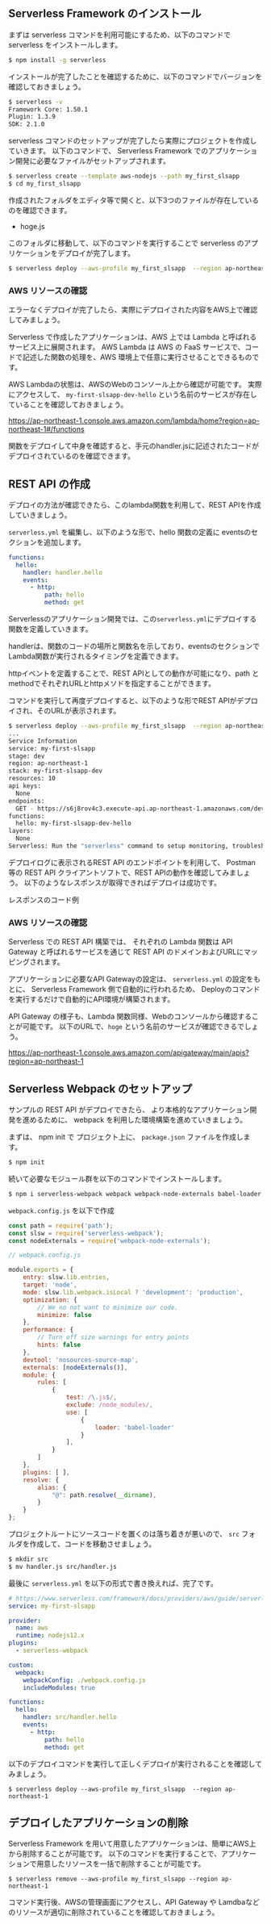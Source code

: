 ## Serverless Framework のインストール

まずは serverless コマンドを利用可能にするため、以下のコマンドで serverless をインストールします。

```bash
$ npm install -g serverless
```

インストールが完了したことを確認するために、以下のコマンドでバージョンを確認しておきましょう。

```bash
$ serverless -v
Framework Core: 1.50.1
Plugin: 1.3.9
SDK: 2.1.0
```

serverless コマンドのセットアップが完了したら実際にプロジェクトを作成していきます。
以下のコマンドで、 Serverless Framework でのアプリケーション開発に必要なファイルがセットアップされます。

```bash
$ serverless create --template aws-nodejs --path my_first_slsapp
$ cd my_first_slsapp
```

作成されたフォルダをエディタ等で開くと、以下3つのファイルが存在しているのを確認できます。

- hoge.js


このフォルダに移動して、以下のコマンドを実行することで serverless のアプリケーションをデプロイが完了します。

```bash
$ serverless deploy --aws-profile my_first_slsapp  --region ap-northeast-1
```

### AWS リソースの確認

エラーなくデプロイが完了したら、実際にデプロイされた内容をAWS上で確認してみましょう。

Serverless で作成したアプリケーションは、AWS 上では Lambda と呼ばれるサービス上に展開されます。
AWS Lambda は AWS の FaaS サービスで、コードで記述した関数の処理を、AWS 環境上で任意に実行させることできるものです。

AWS Lambdaの状態は、AWSのWebのコンソール上から確認が可能です。
実際にアクセスして、 `my-first-slsapp-dev-hello` という名前のサービスが存在していることを確認しておきましょう。

https://ap-northeast-1.console.aws.amazon.com/lambda/home?region=ap-northeast-1#/functions

関数をデプロイして中身を確認すると、手元のhandler.jsに記述されたコードがデプロイされているのを確認できます。

## REST API の作成

デプロイの方法が確認できたら、このlambda関数を利用して、REST APIを作成していきましょう。

`serverless.yml` を編集し、以下のような形で、hello 関数の定義に eventsのセクションを追加します。

```yaml
functions:
  hello:
    handler: handler.hello
    events:
      - http:
          path: hello
          method: get
```

Serverlessのアプリケーション開発では、この`serverless.yml`にデプロイする関数を定義していきます。

handlerは、関数のコードの場所と関数名を示しており、eventsのセクションでLambda関数が実行されるタイミングを定義できます。

httpイベントを定義することで、REST APIとしての動作が可能になり、path と methodでそれぞれURLとhttpメソドを指定することができます。

コマンドを実行して再度デプロイすると、以下のような形でREST APIがデプロイされ、そのURLが表示されます。

```bash
$ serverless deploy --aws-profile my_first_slsapp  --region ap-northeast-1
...
Service Information
service: my-first-slsapp
stage: dev
region: ap-northeast-1
stack: my-first-slsapp-dev
resources: 10
api keys:
  None
endpoints:
  GET - https://s6j8rov4c3.execute-api.ap-northeast-1.amazonaws.com/dev/hello
functions:
  hello: my-first-slsapp-dev-hello
layers:
  None
Serverless: Run the "serverless" command to setup monitoring, troubleshooting and testing.
```

デプロイログに表示されるREST API のエンドポイントを利用して、
Postman 等の REST API クライアントソフトで、REST APIの動作を確認してみましょう。
以下のようなレスポンスが取得できればデプロイは成功です。

レスポンスのコード例

### AWS リソースの確認

Serverless での REST API 構築では、
それぞれの Lambda 関数は API Gateway と呼ばれるサービスを通じて
REST API のドメインおよびURLにマッピングされます。

アプリケーションに必要なAPI Gatewayの設定は、
`serverless.yml` の設定をもとに、 Serverless Framework 側で自動的に行われるため、
Deployのコマンドを実行するだけで自動的にAPI環境が構築されます。

API Gateway の様子も、Lambda 関数同様、Webのコンソールから確認することが可能です。
以下のURLで、`hoge` という名前のサービスが確認できるでしょう。

https://ap-northeast-1.console.aws.amazon.com/apigateway/main/apis?region=ap-northeast-1


## Serverless Webpack のセットアップ

サンプルの REST API がデプロイできたら、
より本格的なアプリケーション開発を進めるために、
webpack を利用した環境構築を進めていきましょう。

まずは、 npm init で プロジェクト上に、
`package.json` ファイルを作成します。

```bash
$ npm init
```

続いて必要なモジュール群を以下のコマンドでインストールします。

```bash
$ npm i serverless-webpack webpack webpack-node-externals babel-loader @babel/core
```

`webpack.config.js` を以下で作成

```js
const path = require('path');
const slsw = require('serverless-webpack');
const nodeExternals = require('webpack-node-externals');

// webpack.config.js

module.exports = {
    entry: slsw.lib.entries,
    target: 'node',
    mode: slsw.lib.webpack.isLocal ? 'development': 'production',
    optimization: {
        // We no not want to minimize our code.
        minimize: false
    },
    performance: {
        // Turn off size warnings for entry points
        hints: false
    },
    devtool: 'nosources-source-map',
    externals: [nodeExternals()],
    module: {
        rules: [
            {
                test: /\.js$/,
                exclude: /node_modules/,
                use: [
                    {
                        loader: 'babel-loader'
                    }
                ],
            }
        ]
    },
    plugins: [ ],
    resolve: {
        alias: {
            "@": path.resolve(__dirname),
        }
    }
};
```

プロジェクトルートにソースコードを置くのは落ち着きが悪いので、
`src` フォルダを作成して、コードを移動させましょう。

```bash
$ mkdir src
$ mv handler.js src/handler.js
```

最後に `serverless.yml` を以下の形式で書き換えれば、完了です。

```yaml
# https://www.serverless.com/framework/docs/providers/aws/guide/serverless.yml/
service: my-first-slsapp

provider:
  name: aws
  runtime: nodejs12.x
plugins:
  - serverless-webpack

custom:
  webpack:
    webpackConfig: ./webpack.config.js
    includeModules: true

functions:
  hello:
    handler: src/handler.hello
    events:
      - http:
          path: hello
          method: get
```

以下のデプロイコマンドを実行して正しくデプロイが実行されることを確認してみましょう。

```
$ serverless deploy --aws-profile my_first_slsapp  --region ap-northeast-1
```

## デプロイしたアプリケーションの削除

Serverless Framework を用いて用意したアプリケーションは、簡単にAWS上から削除することが可能です。
以下のコマンドを実行することで、アプリケーションで用意したリソースを一括で削除することが可能です。

```
$ serverless remove --aws-profile my_first_slsapp --region ap-northeast-1
```

コマンド実行後、AWSの管理画面にアクセスし、API Gateway や Lamdbaなどのリソースが適切に削除されていることを確認しておきましょう。


